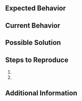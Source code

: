 <!--- Please search issues before creating a new one. --->
<!--- This is just a template, feel free to customize if prudent. --->

## Expected Behavior
<!--- Bug reports should describe what should happen. --->
<!--- Feature requests should describe the wanted feature. --->

## Current Behavior
<!--- Bug reports should describe what happens instead of the expected behavior. --->
<!--- Feature requests should detail current behavior if necessary. --->

## Possible Solution
<!--- Optional implementation suggestion. --->

## Steps to Reproduce
<!--- Provide for bugs. Links to examples can be helpful. --->
1.
2.

## Additional Information
<!--- For example, context why you want the expected behavior. --->
